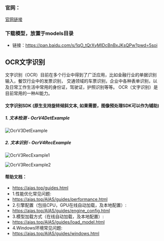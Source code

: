 ### 官网：
[官网链接](https://www.aias.top/)

### 下载模型，放置于models目录
- 链接：https://pan.baidu.com/s/1qO_tQrXyMIDcBnBxJKsQPw?pwd=5soi

## OCR文字识别
文字识别（OCR）目前在多个行业中得到了广泛应用，比如金融行业的单据识别输入，餐饮行业中的发票识别，
交通领域的车票识别，企业中各种表单识别，以及日常工作生活中常用的身份证，驾驶证，护照识别等等。
OCR（文字识别）是目前常用的一种AI能力。


#### 文字识别SDK (原生支持旋转倾斜文本, 如果需要，图像预处理SDK可以作为辅助)
##### 1. 文本检测 - OcrV4DetExample

![OcrV3DetExample](https://aias-home.oss-cn-beijing.aliyuncs.com/AIAS/OCR/images/OcrV3DetExample.jpeg)

##### 2. 文本识别 - OcrV4RecExample

![OcrV3RecExample1](https://aias-home.oss-cn-beijing.aliyuncs.com/AIAS/OCR/images/OcrV3RecExample1.jpeg)

![OcrV3RecExample2](https://aias-home.oss-cn-beijing.aliyuncs.com/AIAS/OCR/images/OcrV3RecExample2.jpeg)



#### 帮助文档：
- https://aias.top/guides.html
- 1.性能优化常见问题:
- https://aias.top/AIAS/guides/performance.html
- 2.引擎配置（包括CPU，GPU在线自动加载，及本地配置）:
- https://aias.top/AIAS/guides/engine_config.html
- 3.模型加载方式（在线自动加载，及本地配置）:
- https://aias.top/AIAS/guides/load_model.html
- 4.Windows环境常见问题:
- https://aias.top/AIAS/guides/windows.html

